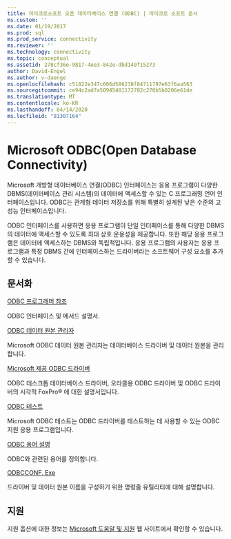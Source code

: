 ```yaml
---
title: 마이크로소프트 오픈 데이터베이스 연결 (ODBC) | 마이크로 소프트 문서
ms.custom: ''
ms.date: 01/19/2017
ms.prod: sql
ms.prod_service: connectivity
ms.reviewer: ''
ms.technology: connectivity
ms.topic: conceptual
ms.assetid: 278cf36e-9817-4ee3-842e-dbd149f15273
author: David-Engel
ms.author: v-daenge
ms.openlocfilehash: c51822e347c606d586238f84711797e63f6aa563
ms.sourcegitcommit: ce94c2ad7a50945481172782c270b5b0206e61de
ms.translationtype: MT
ms.contentlocale: ko-KR
ms.lasthandoff: 04/14/2020
ms.locfileid: "81307164"
---
```

# <a name="microsoft-open-database-connectivity-odbc"></a>Microsoft ODBC(Open Database Connectivity)
Microsoft 개방형 데이터베이스 연결(ODBC) 인터페이스는 응용 프로그램이 다양한 DBMS(데이터베이스 관리 시스템)의 데이터에 액세스할 수 있는 C 프로그래밍 언어 인터페이스입니다. ODBC는 관계형 데이터 저장소를 위해 특별히 설계된 낮은 수준의 고성능 인터페이스입니다.  
  
 ODBC 인터페이스를 사용하면 응용 프로그램이 단일 인터페이스를 통해 다양한 DBMS의 데이터에 액세스할 수 있도록 최대 상호 운용성을 제공합니다. 또한 해당 응용 프로그램은 데이터에 액세스하는 DBMS와 독립적입니다. 응용 프로그램의 사용자는 응용 프로그램과 특정 DBMS 간에 인터페이스하는 드라이버라는 소프트웨어 구성 요소를 추가할 수 있습니다.  
  
## <a name="documentation"></a>문서화  
 [ODBC 프로그래머 참조](../odbc/reference/odbc-programmer-s-reference.md)  
  
 ODBC 인터페이스 및 메서드 설명서.  
  
 [ODBC 데이터 원본 관리자](../odbc/admin/odbc-data-source-administrator.md)  
  
 Microsoft ODBC 데이터 원본 관리자는 데이터베이스 드라이버 및 데이터 원본을 관리합니다.  
  
 [Microsoft 제공 ODBC 드라이버](../odbc/microsoft/microsoft-supplied-odbc-drivers.md)  
  
 ODBC 데스크톱 데이터베이스 드라이버, 오라클용 ODBC 드라이버 및 ODBC 드라이버의 시각적 FoxPro® 에 대한 설명서입니다.  
  
 [ODBC 테스트](../odbc/odbc-test.md)  
  
 Microsoft ODBC 테스트는 ODBC 드라이버를 테스트하는 데 사용할 수 있는 ODBC 지원 응용 프로그램입니다.  
  
 [ODBC 용어 설명](../odbc/odbc-glossary.md)  
  
 ODBC와 관련된 용어를 정의합니다.  
  
 [ODBCCONF. Exe](../odbc/odbcconf-exe.md)  
  
 드라이버 및 데이터 원본 이름을 구성하기 위한 명령줄 유틸리티에 대해 설명합니다.  
  
## <a name="support"></a>지원  
 지원 옵션에 대한 정보는 [Microsoft 도움말 및 지원](https://go.microsoft.com/fwlink?linkid=5521) 웹 사이트에서 확인할 수 있습니다.
